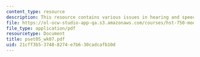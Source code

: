 ```yaml
---
content_type: resource
description: This resource contains various issues in hearing and speech.
file: https://ol-ocw-studio-app-qa.s3.amazonaws.com/courses/hst-750-modeling-issues-in-speech-and-hearing-spring-2006/21cff3b537488274e7b630cadcafb10d_pset05_wk07.pdf
file_type: application/pdf
resourcetype: Document
title: pset05_wk07.pdf
uid: 21cff3b5-3748-8274-e7b6-30cadcafb10d
---
```

